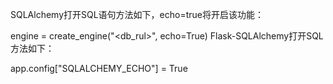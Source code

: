 SQLAlchemy打开SQL语句方法如下，echo=true将开启该功能：

engine = create_engine("<db_rul>", echo=True)
Flask-SQLAlchemy打开SQL方法如下：

app.config["SQLALCHEMY_ECHO"] = True